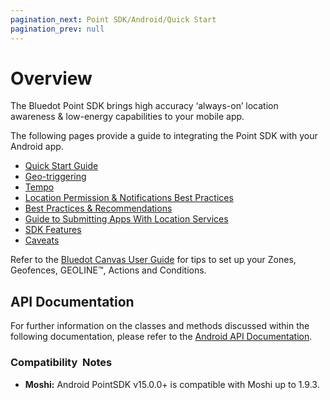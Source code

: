 ```yaml
---
pagination_next: Point SDK/Android/Quick Start
pagination_prev: null
---
```


Overview
===========

The Bluedot Point SDK brings high accuracy ‘always-on’ location awareness & low-energy capabilities to your mobile app.

The following pages provide a guide to integrating the Point SDK with your Android app.

*   [Quick Start Guide](./Quick%20Start.md)
*   [Geo-triggering](./Geo-triggering.md)
*   [Tempo](./Tempo.md)
*   [Location Permission & Notifications Best Practices](./Location%20Permission%20&%20Notifications%20Best%20Practices.md)
*   [Best Practices & Recommendations](./Best%20Practices%20&%20Recommendations.md)
*   [Guide to Submitting Apps With Location Services](../../../Implementation%20and%20Best%20Practices%20Guides/Submitting%20apps%20with%20location%20services%20guide.md)
*   [SDK Features](./Features/Enable%20or%20disable%20zones.md)
*   [Caveats](./Caveats.md)

Refer to the [Bluedot Canvas User Guide](../../../Canvas/Overview.md) for tips to set up your Zones, Geofences, GEOLINE™, Actions and Conditions.

API Documentation
-----------------

For further information on the classes and methods discussed within the following documentation, please refer to the [Android API Documentation](http://android-docs.bluedot.io/).

### Compatibility  Notes

*   **Moshi:** Android PointSDK v15.0.0+ is compatible with Moshi up to 1.9.3.